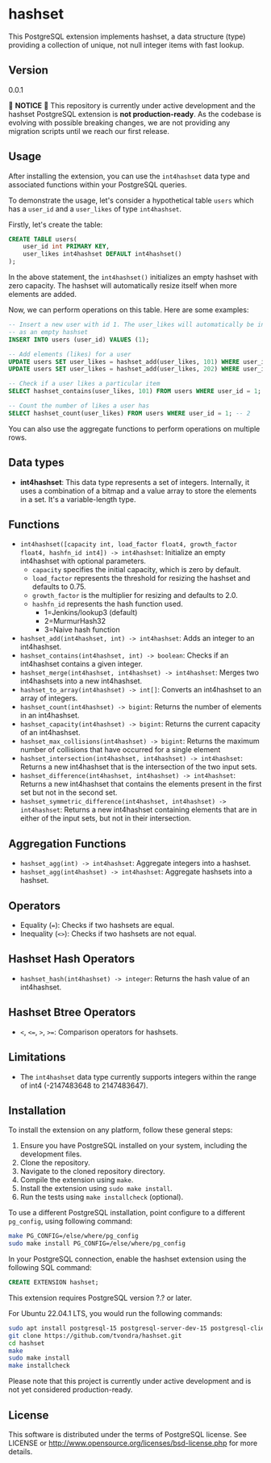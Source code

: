 # hashset

This PostgreSQL extension implements hashset, a data structure (type)
providing a collection of unique, not null integer items with fast lookup.


## Version

0.0.1

🚧 **NOTICE** 🚧 This repository is currently under active development and the hashset
PostgreSQL extension is **not production-ready**. As the codebase is evolving
with possible breaking changes, we are not providing any migration scripts
until we reach our first release.


## Usage

After installing the extension, you can use the `int4hashset` data type and
associated functions within your PostgreSQL queries.

To demonstrate the usage, let's consider a hypothetical table `users` which has
a `user_id` and a `user_likes` of type `int4hashset`.

Firstly, let's create the table:

```sql
CREATE TABLE users(
    user_id int PRIMARY KEY,
    user_likes int4hashset DEFAULT int4hashset()
);
```
In the above statement, the `int4hashset()` initializes an empty hashset
with zero capacity. The hashset will automatically resize itself when more
elements are added.

Now, we can perform operations on this table. Here are some examples:

```sql
-- Insert a new user with id 1. The user_likes will automatically be initialized
-- as an empty hashset
INSERT INTO users (user_id) VALUES (1);

-- Add elements (likes) for a user
UPDATE users SET user_likes = hashset_add(user_likes, 101) WHERE user_id = 1;
UPDATE users SET user_likes = hashset_add(user_likes, 202) WHERE user_id = 1;

-- Check if a user likes a particular item
SELECT hashset_contains(user_likes, 101) FROM users WHERE user_id = 1; -- true

-- Count the number of likes a user has
SELECT hashset_count(user_likes) FROM users WHERE user_id = 1; -- 2
```

You can also use the aggregate functions to perform operations on multiple rows.


## Data types

- **int4hashset**: This data type represents a set of integers. Internally, it uses
a combination of a bitmap and a value array to store the elements in a set. It's
a variable-length type.


## Functions

- `int4hashset([capacity int, load_factor float4, growth_factor float4, hashfn_id int4]) -> int4hashset`:
  Initialize an empty int4hashset with optional parameters.
    - `capacity` specifies the initial capacity, which is zero by default.
    - `load_factor` represents the threshold for resizing the hashset and defaults to 0.75.
    - `growth_factor` is the multiplier for resizing and defaults to 2.0.
    - `hashfn_id` represents the hash function used.
        - 1=Jenkins/lookup3 (default)
        - 2=MurmurHash32
        - 3=Naive hash function
- `hashset_add(int4hashset, int) -> int4hashset`: Adds an integer to an int4hashset.
- `hashset_contains(int4hashset, int) -> boolean`: Checks if an int4hashset contains a given integer.
- `hashset_merge(int4hashset, int4hashset) -> int4hashset`: Merges two int4hashsets into a new int4hashset.
- `hashset_to_array(int4hashset) -> int[]`: Converts an int4hashset to an array of integers.
- `hashset_count(int4hashset) -> bigint`: Returns the number of elements in an int4hashset.
- `hashset_capacity(int4hashset) -> bigint`: Returns the current capacity of an int4hashset.
- `hashset_max_collisions(int4hashset) -> bigint`: Returns the maximum number of collisions that have occurred for a single element
- `hashset_intersection(int4hashset, int4hashset) -> int4hashset`: Returns a new int4hashset that is the intersection of the two input sets.
- `hashset_difference(int4hashset, int4hashset) -> int4hashset`: Returns a new int4hashset that contains the elements present in the first set but not in the second set.
- `hashset_symmetric_difference(int4hashset, int4hashset) -> int4hashset`: Returns a new int4hashset containing elements that are in either of the input sets, but not in their intersection.

## Aggregation Functions

- `hashset_agg(int) -> int4hashset`: Aggregate integers into a hashset.
- `hashset_agg(int4hashset) -> int4hashset`: Aggregate hashsets into a hashset.


## Operators

- Equality (`=`): Checks if two hashsets are equal.
- Inequality (`<>`): Checks if two hashsets are not equal.


## Hashset Hash Operators

- `hashset_hash(int4hashset) -> integer`: Returns the hash value of an int4hashset.


## Hashset Btree Operators

- `<`, `<=`, `>`, `>=`: Comparison operators for hashsets.


## Limitations

- The `int4hashset` data type currently supports integers within the range of int4
(-2147483648 to 2147483647).


## Installation

To install the extension on any platform, follow these general steps:

1. Ensure you have PostgreSQL installed on your system, including the development files.
2. Clone the repository.
3. Navigate to the cloned repository directory.
4. Compile the extension using `make`.
5. Install the extension using `sudo make install`.
6. Run the tests using `make installcheck` (optional).

To use a different PostgreSQL installation, point configure to a different `pg_config`, using following command:
```sh
make PG_CONFIG=/else/where/pg_config
sudo make install PG_CONFIG=/else/where/pg_config
```

In your PostgreSQL connection, enable the hashset extension using the following SQL command:
```sql
CREATE EXTENSION hashset;
```

This extension requires PostgreSQL version ?.? or later.

For Ubuntu 22.04.1 LTS, you would run the following commands:

```sh
sudo apt install postgresql-15 postgresql-server-dev-15 postgresql-client-15
git clone https://github.com/tvondra/hashset.git
cd hashset
make
sudo make install
make installcheck
```

Please note that this project is currently under active development and is not yet considered production-ready.

## License

This software is distributed under the terms of PostgreSQL license.
See LICENSE or http://www.opensource.org/licenses/bsd-license.php for
more details.
